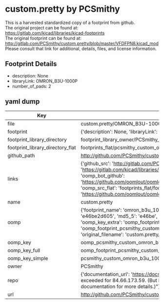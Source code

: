 # custom.pretty by PCSmithy  
This is a harvested standardized copy of a footprint from github.  
The original project can be found at:  
https://gitlab.com/kicad/libraries/kicad-footprints  
The original footprint can be found at:
http://gitlab.com/PCSmithy/custom.pretty/blob/master/VFDFPN8.kicad_mod
Please consult that link for additional, details, files, and license information.  
## Footprint Details
* description: None  
* libraryLink: OMRON_B3U-1000P  
* number_of_pads: 2  
## yaml dump  
| Key | Value |  
| --- | --- |  
| file | custom.pretty/OMRON_B3U-1000P.kicad_mod |  
| footprint | {'description': None, 'libraryLink': 'OMRON_B3U-1000P', 'number_of_pads': 2} |  
| footprint_library_directory | footprint_library_owner/PCSmithy_custom.pretty |  
| footprint_library_directory_flat | footprints_flat/pcsmithy_custom_omron_b3u_1000p/working |  
| github_path | http://github.com/PCSmithy/custom.pretty/blob/master/OMRON_B3U-1000P.kicad_mod |  
| links | {'github_src': 'http://gitlab.com/PCSmithy/custom.pretty/blob/master/VFDFPN8.kicad_mod', 'github_src_repo': 'https://gitlab.com/kicad/libraries/kicad-footprints', 'oomp_bot': 'footprints/pcsmithy_custom_omron_b3u_1000p/working', 'oomp_bot_github': 'https://github.com/oomlout/oomlout_oomp_footprint_bot/tree/main/footprints/pcsmithy_custom_omron_b3u_1000p/working', 'oomp_src_flat': 'footprints_flat/footprints_flat/pcsmithy_custom_omron_b3u_1000p/working', 'oomp_src_flat_github': 'https://github.com/oomlout/oomlout_oomp_footprint_src/tree/main/footprints_flat/pcsmithy_custom_omron_b3u_1000p/working'} |  
| name | custom.pretty |  
| oomp | {'footprint_name': 'omron_b3u_1000p', 'library_name': 'custom', 'md5': 'e46be2d60581c2f04ebfd88bc69bda8f', 'md5_10': 'e46be2d605', 'md5_5': 'e46be', 'md5_6': 'e46be2', 'oomp_key': 'oomp_pcsmithy_custom_omron_b3u_1000p', 'oomp_key_extra': 'oomp_footprint_pcsmithy_custom_omron_b3u_1000p', 'oomp_key_full': 'oomp_footprint_pcsmithy_custom_omron_b3u_1000p_e46be2', 'oomp_key_simple': 'pcsmithy_custom_omron_b3u_1000p', 'original_filename': 'custom.pretty/OMRON_B3U-1000P.kicad_mod', 'owner_name': 'pcsmithy'} |  
| oomp_key | oomp_pcsmithy_custom_omron_b3u_1000p |  
| oomp_key_full | oomp_footprint_pcsmithy_custom_omron_b3u_1000p |  
| oomp_key_simple | pcsmithy_custom_omron_b3u_1000p |  
| owner | PCSmithy |  
| repo | {'documentation_url': 'https://docs.github.com/rest/overview/resources-in-the-rest-api#rate-limiting', 'message': "API rate limit exceeded for 84.66.173.59. (But here's the good news: Authenticated requests get a higher rate limit. Check out the documentation for more details.)"} |  
| url | http://github.com/PCSmithy/custom.pretty |  

